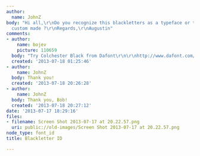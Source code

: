 ```yaml
---
author:
  name: JohnZ
body: "Hi all,\r\nDo you recognize this blackletters as a typeface or these are letters
  custom made ?\r\nRegards,\r\nAugustin"
comments:
- author:
    name: bojev
    picture: 110659
  body: "Try Colchester Black from Dafont\r\n\r\nhttp://www.dafont.com/search.php?q=colchester+Black"
  created: '2013-07-18 01:25:46'
- author:
    name: JohnZ
  body: Thank you!
  created: '2013-07-18 20:26:28'
- author:
    name: JohnZ
  body: Thank you, Bob!
  created: '2013-07-18 20:27:12'
date: '2013-07-17 18:29:16'
files:
- filename: Screen Shot 2013-07-17 at 20.22.57.png
  uri: public://old-images/Screen Shot 2013-07-17 at 20.22.57.png
node_type: font_id
title: Blackletter ID

---
```

